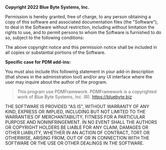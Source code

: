 **Copyright 2022 Blue Byte Systems, Inc.**

Permission is hereby granted, free of charge, to any person obtaining a copy of this software and associated documentation files (the "Software"), to deal in the Software without restriction, including without limitation the rights to use, and to permit persons to whom the Software is furnished to do so, subject to the following conditions:

The above copyright notice and this permission notice shall be included in all copies or substantial portions of the Software.

**Specific case for PDM add-ins:**

You must also include this following statement in your add-in description (that shows in the administration tool) and/or any UI interface where the user may inquire about the author of the program. 

> This program use PDMFramework. PDMFramework is a copyrighted work of Blue Byte Systems, Inc. (R). https://bluebyte.biz


THE SOFTWARE IS PROVIDED "AS IS", WITHOUT WARRANTY OF ANY KIND, EXPRESS OR IMPLIED, INCLUDING BUT NOT LIMITED TO THE WARRANTIES OF MERCHANTABILITY, FITNESS FOR A PARTICULAR PURPOSE AND NONINFRINGEMENT. IN NO EVENT SHALL THE AUTHORS OR COPYRIGHT HOLDERS BE LIABLE FOR ANY CLAIM, DAMAGES OR OTHER LIABILITY, WHETHER IN AN ACTION OF CONTRACT, TORT OR OTHERWISE, ARISING FROM, OUT OF OR IN CONNECTION WITH THE SOFTWARE OR THE USE OR OTHER DEALINGS IN THE SOFTWARE.
